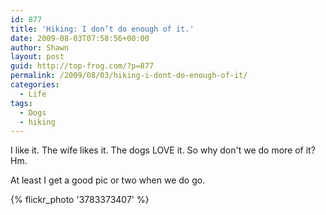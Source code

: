 ```yaml
---
id: 877
title: 'Hiking: I don’t do enough of it.'
date: 2009-08-03T07:58:56+00:00
author: Shawn
layout: post
guid: http://top-frog.com/?p=877
permalink: /2009/08/03/hiking-i-dont-do-enough-of-it/
categories:
  - Life
tags:
  - Dogs
  - hiking
---
```

I like it. The wife likes it. The dogs LOVE it. So why don't we do more of it? Hm.

At least I get a good pic or two when we do go.

{% flickr_photo '3783373407' %}
